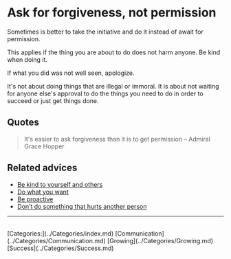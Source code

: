 # Ask for forgiveness, not permission

Sometimes is better to take the initiative and do it instead of await for permission.

This applies if the thing you are about to do does not harm anyone. Be kind when doing it.

If what you did was not well seen, apologize.

It's not about doing things that are illegal or immoral. It is about not waiting for anyone else's approval to do the things you need to do in order to succeed or just get things done.

## Quotes

> It's easier to ask forgiveness than it is to get permission
> – Admiral Grace Hopper

## Related advices

- [Be kind to yourself and others](../Be%20kind%20to%20yourself%20and%20others/index.md)
- [Do what you want](../Do%20what%20you%20want/index.md)
- [Be proactive](../Be%20proactive/index.md)
- [Don’t do something that hurts another person](../Don’t%20do%20something%20that%20hurts%20another%20person/index.md)
<hr/><br/>[Categories:](../Categories/index.md) [Communication](../Categories/Communication.md) [Growing](../Categories/Growing.md) [Success](../Categories/Success.md)